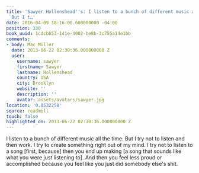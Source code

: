 ```yaml
---
title: 'Sawyer Hollenshead''s: I listen to a bunch of different music all the time.
  But I t…'
date: 2016-04-09 18:16:00.600000000 -04:00
position: 330
book_uuid: 1cdcbb53-141e-4002-be8b-3c755a14e1bb
comments:
- body: Mac Miller
  date: 2013-06-22 02:30:36.000000000 Z
  user:
    username: sawyer
    firstname: Sawyer
    lastname: Hollenshead
    country: USA
    city: Brooklyn
    website: ''
    description: ''
    avatar: assets/avatars/sawyer.jpg
location: '0.0532258'
source: readmill
touch: false
highlighted_on: 2013-06-22 02:30:36.000000000 Z
---
```


I listen to a bunch of different music all the time. But I try not to listen and then work. I try to create something right out of my mind. I try not to listen to a song [first, because] then you end up making [a song that sounds like what you were just listening to]. And then you feel less proud or accomplished because you feel like you just did somebody else's shit.